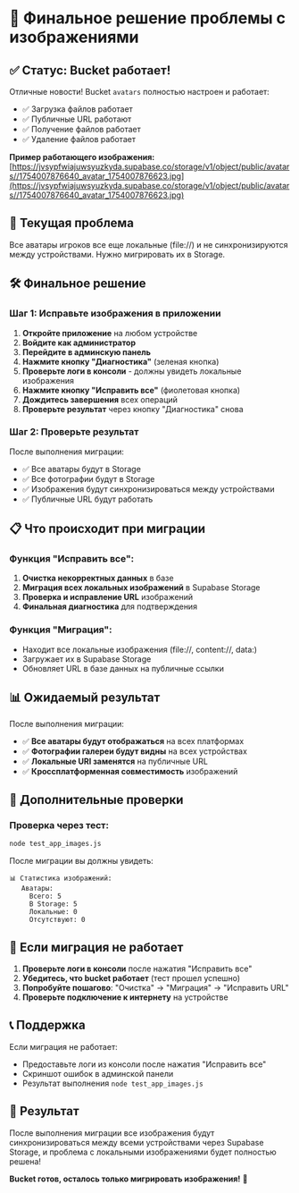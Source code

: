 # 🎉 Финальное решение проблемы с изображениями

## ✅ Статус: Bucket работает!

Отличные новости! Bucket `avatars` полностью настроен и работает:
- ✅ Загрузка файлов работает
- ✅ Публичные URL работают  
- ✅ Получение файлов работает
- ✅ Удаление файлов работает

**Пример работающего изображения:**
[https://jvsypfwiajuwsyuzkyda.supabase.co/storage/v1/object/public/avatars//1754007876640_avatar_1754007876623.jpg](https://jvsypfwiajuwsyuzkyda.supabase.co/storage/v1/object/public/avatars//1754007876640_avatar_1754007876623.jpg)

## 🎯 Текущая проблема

Все аватары игроков все еще локальные (file://) и не синхронизируются между устройствами. Нужно мигрировать их в Storage.

## 🛠️ Финальное решение

### Шаг 1: Исправьте изображения в приложении

1. **Откройте приложение** на любом устройстве
2. **Войдите как администратор**
3. **Перейдите в админскую панель**
4. **Нажмите кнопку "Диагностика"** (зеленая кнопка)
5. **Проверьте логи в консоли** - должны увидеть локальные изображения
6. **Нажмите кнопку "Исправить все"** (фиолетовая кнопка)
7. **Дождитесь завершения** всех операций
8. **Проверьте результат** через кнопку "Диагностика" снова

### Шаг 2: Проверьте результат

После выполнения миграции:
- ✅ Все аватары будут в Storage
- ✅ Все фотографии будут в Storage
- ✅ Изображения будут синхронизироваться между устройствами
- ✅ Публичные URL будут работать

## 📋 Что происходит при миграции

### Функция "Исправить все":
1. **Очистка некорректных данных** в базе
2. **Миграция всех локальных изображений** в Supabase Storage
3. **Проверка и исправление URL** изображений
4. **Финальная диагностика** для подтверждения

### Функция "Миграция":
- Находит все локальные изображения (file://, content://, data:)
- Загружает их в Supabase Storage
- Обновляет URL в базе данных на публичные ссылки

## 📊 Ожидаемый результат

После выполнения миграции:
- ✅ **Все аватары будут отображаться** на всех платформах
- ✅ **Фотографии галереи будут видны** на всех устройствах
- ✅ **Локальные URI заменятся** на публичные URL
- ✅ **Кроссплатформенная совместимость** изображений

## 🔧 Дополнительные проверки

### Проверка через тест:
```bash
node test_app_images.js
```

После миграции вы должны увидеть:
```
📊 Статистика изображений:
   Аватары:
     Всего: 5
     В Storage: 5
     Локальные: 0
     Отсутствуют: 0
```

## 🚨 Если миграция не работает

1. **Проверьте логи в консоли** после нажатия "Исправить все"
2. **Убедитесь, что bucket работает** (тест прошел успешно)
3. **Попробуйте пошагово**: "Очистка" → "Миграция" → "Исправить URL"
4. **Проверьте подключение к интернету** на устройстве

## 📞 Поддержка

Если миграция не работает:
- Предоставьте логи из консоли после нажатия "Исправить все"
- Скриншот ошибок в админской панели
- Результат выполнения `node test_app_images.js`

## 🎉 Результат

После выполнения миграции все изображения будут синхронизироваться между всеми устройствами через Supabase Storage, и проблема с локальными изображениями будет полностью решена!

**Bucket готов, осталось только мигрировать изображения!** 🚀 